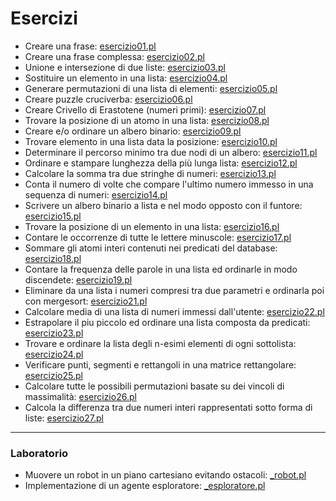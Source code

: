 # Esercizi

* Creare una frase: [esercizio01.pl](esercizio01.pl)
* Creare una frase complessa: [esercizio02.pl](esercizio02.pl)
* Unione e intersezione di due liste: [esercizio03.pl](esercizio03.pl)
* Sostituire un elemento in una lista: [esercizio04.pl](esercizio04.pl)
* Generare permutazioni di una lista di elementi: [esercizio05.pl](esercizio05.pl)
* Creare puzzle cruciverba: [esercizio06.pl](esercizio06.pl)
* Creare Crivello di Erastotene (numeri primi): [esercizio07.pl](esercizio07.pl)
* Trovare la posizione di un atomo in una lista: [esercizio08.pl](esercizio08.pl) 
* Creare e/o ordinare un albero binario: [esercizio09.pl](esercizio09.pl) 
* Trovare elemento in una lista data la posizione: [esercizio10.pl](esercizio10.pl)
* Determinare il percorso minimo tra due nodi di un albero: [esercizio11.pl](esercizio11.pl)
* Ordinare e stampare lunghezza della più lunga lista: [esercizio12.pl](esercizio12.pl)
* Calcolare la somma tra due stringhe di numeri: [esercizio13.pl](esercizio13.pl)
* Conta il numero di volte che compare l'ultimo numero immesso in una sequenza di numeri: [esercizio14.pl](esercizio14.pl)
* Scrivere un albero binario a lista e nel modo opposto con il funtore: [esercizio15.pl](esercizio15.pl)
* Trovare la posizione di un elemento in una lista: [esercizio16.pl](esercizio16.pl)
* Contare le occorrenze di tutte le lettere minuscole: [esercizio17.pl](esercizio17.pl)
* Sommare gli atomi interi contenuti nei predicati del database: [esercizio18.pl](esercizio18.pl)
* Contare la frequenza delle parole in una lista ed ordinarle in modo discendete: [esercizio19.pl](esercizio19.pl)
* Eliminare da una lista i numeri compresi tra due parametri e ordinarla poi con mergesort: [esercizio21.pl](esercizio21.pl)
* Calcolare media di una lista di numeri immessi dall'utente: [esercizio22.pl](esercizio22.pl)
* Estrapolare il piu piccolo ed ordinare una lista composta da predicati: [esercizio23.pl](esercizio23.pl)
* Trovare e ordinare la lista degli n-esimi elementi di ogni sottolista: [esercizio24.pl](esercizio24.pl)
* Verificare punti, segmenti e rettangoli in una matrice rettangolare: [esercizio25.pl](esercizio25.pl)
* Calcolare tutte le possibili permutazioni basate su dei vincoli di massimalità: [esercizio26.pl](esercizio26.pl)
* Calcola la differenza tra due numeri interi rappresentati sotto forma di liste: [esercizio27.pl](esercizio27.pl)

___
### Laboratorio

* Muovere un robot in un piano cartesiano evitando ostacoli: [_robot.pl](_robot.pl)
* Implementazione di un agente esploratore: [_esploratore.pl](_esploratore.pl)
